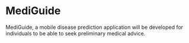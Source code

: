 # MediGuide
MediGuide, a mobile disease prediction application will be developed for individuals to be able to seek preliminary medical advice.
